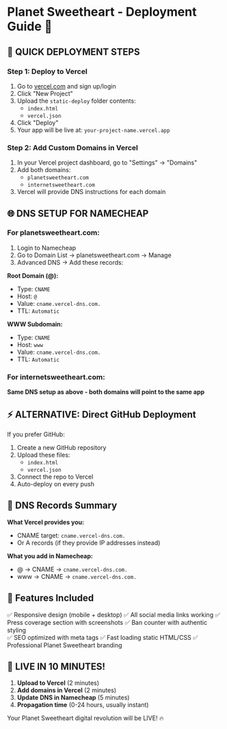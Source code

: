 # Planet Sweetheart - Deployment Guide 🚀

## 🎯 QUICK DEPLOYMENT STEPS

### Step 1: Deploy to Vercel
1. Go to [vercel.com](https://vercel.com) and sign up/login
2. Click "New Project"
3. Upload the `static-deploy` folder contents:
   - `index.html`
   - `vercel.json`
4. Click "Deploy"
5. Your app will be live at: `your-project-name.vercel.app`

### Step 2: Add Custom Domains in Vercel
1. In your Vercel project dashboard, go to "Settings" → "Domains"
2. Add both domains:
   - `planetsweetheart.com`
   - `internetsweetheart.com`
3. Vercel will provide DNS instructions for each domain

## 🌐 DNS SETUP FOR NAMECHEAP

### For planetsweetheart.com:
1. Login to Namecheap
2. Go to Domain List → planetsweetheart.com → Manage
3. Advanced DNS → Add these records:

**Root Domain (@):**
- Type: `CNAME`
- Host: `@` 
- Value: `cname.vercel-dns.com.`
- TTL: `Automatic`

**WWW Subdomain:**
- Type: `CNAME`
- Host: `www`
- Value: `cname.vercel-dns.com.`
- TTL: `Automatic`

### For internetsweetheart.com:
**Same DNS setup as above - both domains will point to the same app**

## ⚡ ALTERNATIVE: Direct GitHub Deployment

If you prefer GitHub:
1. Create a new GitHub repository
2. Upload these files:
   - `index.html`
   - `vercel.json`
3. Connect the repo to Vercel
4. Auto-deploy on every push

## 🔧 DNS Records Summary

**What Vercel provides you:**
- CNAME target: `cname.vercel-dns.com.`
- Or A records (if they provide IP addresses instead)

**What you add in Namecheap:**
- @ → CNAME → `cname.vercel-dns.com.`
- www → CNAME → `cname.vercel-dns.com.`

## 📱 Features Included

✅ Responsive design (mobile + desktop)
✅ All social media links working
✅ Press coverage section with screenshots
✅ Ban counter with authentic styling  
✅ SEO optimized with meta tags
✅ Fast loading static HTML/CSS
✅ Professional Planet Sweetheart branding

## 🚀 LIVE IN 10 MINUTES!

1. **Upload to Vercel** (2 minutes)
2. **Add domains in Vercel** (2 minutes)  
3. **Update DNS in Namecheap** (5 minutes)
4. **Propagation time** (0-24 hours, usually instant)

Your Planet Sweetheart digital revolution will be LIVE! 🔥